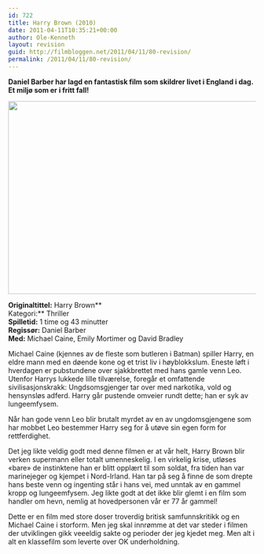 ```yaml
---
id: 722
title: Harry Brown (2010)
date: 2011-04-11T10:35:21+00:00
author: Ole-Kenneth
layout: revision
guid: http://filmbloggen.net/2011/04/11/80-revision/
permalink: /2011/04/11/80-revision/
---
```

**Daniel Barber har lagd en fantastisk film som skildrer livet i England i dag. Et miljø som er i fritt fall!**

[<img class="alignleft size-medium wp-image-81" src="http://filmbloggen.webalive.no/files/2011/04/harry-brown-sofa.jpg?w=300" alt="" width="636" height="392" />](http://filmbloggen.webalive.no/files/2011/04/harry-brown-sofa.jpg)

**Originaltittel:** Harry Brown**  
Kategori:** Thriller  
**Spilletid:** 1 time og 43 minutter  
**Regissør:** Daniel Barber  
**Med:** Michael Caine, Emily Mortimer og David Bradley

Michael Caine (kjennes av de fleste som butleren i Batman) spiller Harry, en eldre mann med en døende kone og et trist liv i høyblokkslum. Eneste løft i hverdagen er pubstundene over sjakkbrettet med hans gamle venn Leo. Utenfor Harrys lukkede lille tilværelse, foregår et omfattende sivilisasjonskrakk: Ungdsomsgjenger tar over med narkotika, vold og hensynsløs adferd. Harry går pustende omveier rundt dette; han er syk av lungeemfysem.

Når han gode venn Leo blir brutalt myrdet av en av ungdomsgjengene som har mobbet Leo bestemmer Harry seg for å utøve sin egen form for rettferdighet.

Det jeg likte veldig godt med denne filmen er at vår helt, Harry Brown blir verken supermann eller totalt umenneskelig. I en virkelig krise, utløses «bare» de instinktene han er blitt opplært til som soldat, fra tiden han var marinejeger og kjempet i Nord-Irland. Han tar på seg å finne de som drepte hans beste venn og ingenting står i hans vei, med unntak av en gammel kropp og lungeemfysem. Jeg likte godt at det ikke blir glemt i en film som handler om hevn, nemlig at hovedpersonen vår er 77 år gammel!

Dette er en film med store doser troverdig britisk samfunnskritikk og en Michael Caine i storform. Men jeg skal innrømme at det var steder i filmen der utviklingen gikk veeeldig sakte og perioder der jeg kjedet meg. Men alt i alt en klassefilm som leverte over OK underholdning.